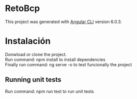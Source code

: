 # RetoBcp

This project was generated with [Angular CLI](https://github.com/angular/angular-cli) version 6.0.3.

# Instalación

Donwload or clone the project.<br/>
Run command: npm install to install dependencies<br/>
Finally run command: ng serve -o to test funcionally the project<br/>

## Running unit tests

Run command: npm run test to run unit tests<br/>